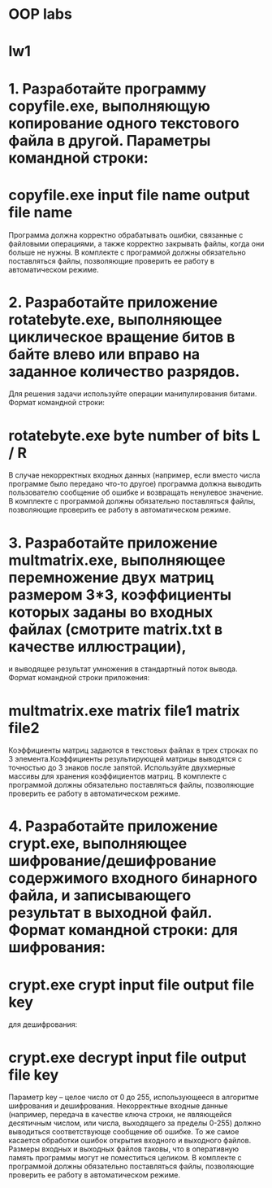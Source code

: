 # OOP labs
# lw1
# 1. Разработайте программу copyfile.exe, выполняющую копирование одного текстового файла в другой. Параметры командной строки:
# copyfile.exe input file name output file name
Программа должна корректно обрабатывать ошибки, связанные с файловыми операциями, а также корректно закрывать файлы, когда они больше не нужны.
В комплекте с программой должны обязательно поставляться файлы, позволяющие проверить ее работу в автоматическом режиме.
# 2. Разработайте приложение rotatebyte.exe, выполняющее циклическое вращение битов в байте влево или вправо на заданное количество разрядов.
Для решения задачи используйте операции манипулирования битами. Формат командной строки:
#     rotatebyte.exe byte number of bits L / R
В случае некорректных входных данных (например, если вместо числа программе было передано что-то другое) программа должна выводить пользователю сообщение об ошибке и возвращать ненулевое значение.
В комплекте с программой должны обязательно поставляться файлы, позволяющие проверить ее работу в автоматическом режиме.
# 3. Разработайте приложение multmatrix.exe, выполняющее перемножение двух матриц размером 3*3, коэффициенты которых заданы во входных файлах (смотрите matrix.txt в качестве иллюстрации),
и выводящее результат умножения в стандартный поток вывода.
Формат командной строки приложения:
#     multmatrix.exe  matrix file1  matrix file2
Коэффициенты матриц задаются в текстовых файлах в трех строках по 3 элемента.Коэффициенты результирующей матрицы выводятся с точностью до 3 знаков после запятой.
Используйте двухмерные массивы для хранения коэффициентов матриц. В комплекте с программой должны обязательно поставляться файлы, позволяющие проверить ее работу в автоматическом режиме.
# 4. Разработайте приложение crypt.exe, выполняющее шифрование/дешифрование содержимого входного бинарного файла, и записывающего результат в выходной файл. Формат командной строки: для шифрования:
#     crypt.exe crypt input file  output file key
для дешифрования:
#     crypt.exe decrypt input file output file key
Параметр key – целое число от 0 до 255, использующееся в алгоритме шифрования и дешифрования.
Некорректные входные данные (например, передача в качестве ключа строки, не являющейся десятичным числом, или числа, выходящего за пределы 0-255) должно выводиться соответствующе сообщение об ошибке.
То же самое касается обработки ошибок открытия входного и выходного файлов.
Размеры входных и выходных файлов таковы, что в оперативную память программы могут не поместиться целиком.
В комплекте с программой должны обязательно поставляться файлы, позволяющие проверить ее работу в автоматическом режиме.
